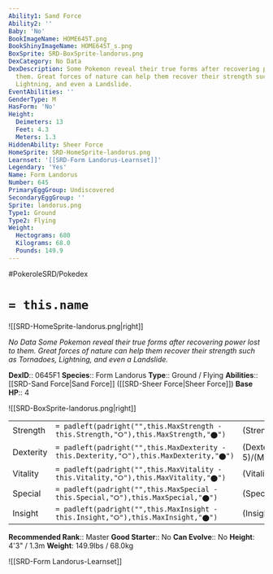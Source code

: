 ```yaml
---
Ability1: Sand Force
Ability2: ''
Baby: 'No'
BookImageName: HOME645T.png
BookShinyImageName: HOME645T_s.png
BoxSprite: SRD-BoxSprite-landorus.png
DexCategory: No Data
DexDescription: Some Pokemon reveal their true forms after recovering power lost to
  them. Great forces of nature can help them recover their strength such as Tornadoes,
  Lightning, and even a Landslide.
EventAbilities: ''
GenderType: M
HasForm: 'No'
Height:
  Deimeters: 13
  Feet: 4.3
  Meters: 1.3
HiddenAbility: Sheer Force
HomeSprite: SRD-HomeSprite-landorus.png
Learnset: '[[SRD-Form Landorus-Learnset]]'
Legendary: 'Yes'
Name: Form Landorus
Number: 645
PrimaryEggGroup: Undiscovered
SecondaryEggGroup: ''
Sprite: landorus.png
Type1: Ground
Type2: Flying
Weight:
  Hectograms: 680
  Kilograms: 68.0
  Pounds: 149.9
---
```


#PokeroleSRD/Pokedex

# `= this.name`

![[SRD-HomeSprite-landorus.png|right]]

*No Data*
*Some Pokemon reveal their true forms after recovering power lost to them. Great forces of nature can help them recover their strength such as Tornadoes, Lightning, and even a Landslide.*

**DexID**:: 0645F1
**Species**:: Form Landorus
**Type**:: Ground / Flying
**Abilities**:: [[SRD-Sand Force|Sand Force]] ([[SRD-Sheer Force|Sheer Force]])
**Base HP**:: 4

![[SRD-BoxSprite-landorus.png|right]]

|           |                                                                                        |                                          |
| --------- | -------------------------------------------------------------------------------------- | ---------------------------------------- |
| Strength  | `= padleft(padright("",this.MaxStrength - this.Strength,"⭘"),this.MaxStrength,"⬤")`    | (Strength::8)/(MaxStrength::8)   |
| Dexterity | `= padleft(padright("",this.MaxDexterity - this.Dexterity,"⭘"),this.MaxDexterity,"⬤")` | (Dexterity:: 5)/(MaxDexterity::5) |
| Vitality  | `= padleft(padright("",this.MaxVitality - this.Vitality,"⭘"),this.MaxVitality,"⬤")`    | (Vitality::5)/(MaxVitality::5)   |
| Special   | `= padleft(padright("",this.MaxSpecial - this.Special,"⭘"),this.MaxSpecial,"⬤")`       | (Special::6)/(MaxSpecial::6)     |
| Insight   | `= padleft(padright("",this.MaxInsight - this.Insight,"⭘"),this.MaxInsight,"⬤")`       | (Insight::5)/(MaxInsight::5)     |

**Recommended Rank**:: Master
**Good Starter**:: No
**Can Evolve**:: No
**Height**: 4'3" / 1.3m
**Weight**: 149.9lbs / 68.0kg

![[SRD-Form Landorus-Learnset]]